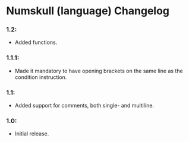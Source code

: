 # Numskull (language) Changelog

### 1.2:
- Added functions.

### 1.1.1:
- Made it mandatory to have opening brackets on the same line as the condition instruction.

### 1.1:
- Added support for comments, both single- and multiline.

### 1.0:
- Initial release.
